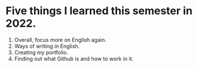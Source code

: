 # Five things I learned this semester in 2022.

1. Overall, focus more on English again.
2. Ways of writing in English.
3. Creating my portfolio.
4. Finding out what Github is and how to work in it.

